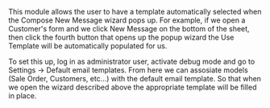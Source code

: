 This module allows the user to have a template automatically selected when the Compose New Message wizard pops up.
For example, if we open a Customer's form and we click New Message on the bottom of the sheet, then click the fourth button that 
opens up the popup wizard the Use Template will be automatically populated for us.

To set this up, log in as administrator user, activate debug mode and go to Settings -> Default email templates.
From here we can assosiate models (Sale Order, Customers, etc...) with the default email template. So that when we open the wizard
described above the appropriate template will be filled in place.



